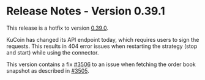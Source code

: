 # Release Notes - Version 0.39.1


This release is a hotfix to version [0.39.0](/release-notes/0.39.0).

KuCoin has changed its API endpoint today, which requires users to sign the requests. This results in 404 error issues when restarting the strategy (stop and start) while using the connector.

This version contains a fix [#3506](https://github.com/hummingbot/hummingbot/pull/3506) to an issue when fetching the order book snapshot as described in [#3505](https://github.com/hummingbot/hummingbot/issues/3505).
